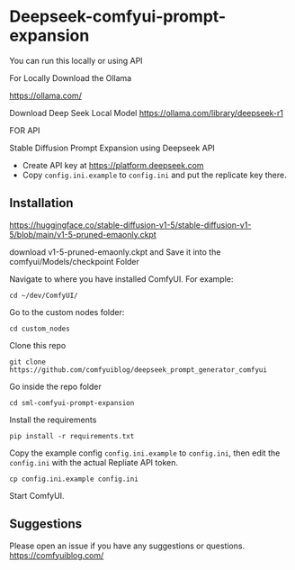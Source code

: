 # Deepseek-comfyui-prompt-expansion
You can run this locally or using API

For Locally
Download the Ollama 

https://ollama.com/

Download Deep Seek Local Model
https://ollama.com/library/deepseek-r1

FOR API

Stable Diffusion Prompt Expansion using Deepseek API

- Create API key at https://platform.deepseek.com
- Copy `config.ini.example` to `config.ini` and put the replicate key there. 

## Installation

https://huggingface.co/stable-diffusion-v1-5/stable-diffusion-v1-5/blob/main/v1-5-pruned-emaonly.ckpt 

download v1-5-pruned-emaonly.ckpt and Save it into the comfyui/Models/checkpoint Folder


Navigate to where you have installed ComfyUI. For example:

```shell
cd ~/dev/ComfyUI/
```

Go to the custom nodes folder:

```shell
cd custom_nodes
```

Clone this repo

```shell
git clone https://github.com/comfyuiblog/deepseek_prompt_generator_comfyui

```

Go inside the repo folder

```shell
cd sml-comfyui-prompt-expansion
```

Install the requirements

```shell
pip install -r requirements.txt
```

Copy the example config `config.ini.example` to `config.ini`, then edit the `config.ini` with the actual Repliate API token.

```shell
cp config.ini.example config.ini
```

Start ComfyUI.


## Suggestions

Please open an issue if you have any suggestions or questions. https://comfyuiblog.com/
